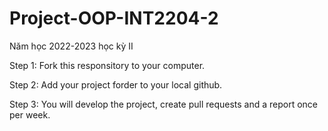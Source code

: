 # Project-OOP-INT2204-2
Năm học 2022-2023 học kỳ II

Step 1: Fork this responsitory to your computer.

Step 2: Add your project forder to your local github.

Step 3: You will develop the project, create pull requests and a report once per week.
